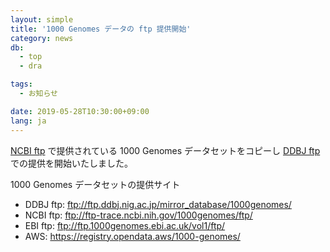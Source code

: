 ```yaml
---
layout: simple
title: '1000 Genomes データの ftp 提供開始'
category: news
db:
  - top
  - dra

tags:
  - お知らせ

date: 2019-05-28T10:30:00+09:00
lang: ja
---
```


<p><a href="ftp://ftp-trace.ncbi.nih.gov/1000genomes/ftp/">NCBI ftp</a> で提供されている 1000 Genomes データセットをコピーし <a href="https://ddbj.nig.ac.jp/public/mirror_database/1000genomes/">DDBJ ftp</a> での提供を開始いたしました。</p>

<p>1000 Genomes データセットの提供サイト</p>

<ul class="disc">
    <li>DDBJ ftp: <a href="https://ddbj.nig.ac.jp/public/mirror_database/1000genomes/">ftp://ftp.ddbj.nig.ac.jp/mirror_database/1000genomes/</a></li>
    <li>NCBI ftp: <a href="ftp://ftp-trace.ncbi.nih.gov/1000genomes/ftp/">ftp://ftp-trace.ncbi.nih.gov/1000genomes/ftp/</a></li>
    <li>EBI ftp: <a href="ftp://ftp.1000genomes.ebi.ac.uk/vol1/ftp/">ftp://ftp.1000genomes.ebi.ac.uk/vol1/ftp/</a></li>
    <li>AWS: <a href="https://registry.opendata.aws/1000-genomes/">https://registry.opendata.aws/1000-genomes/</a></li>
</ul>
